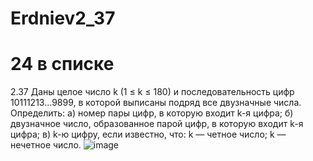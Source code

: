 # Erdniev2_37
# 24 в списке
2.37 Даны целое число k (1 ≤ k ≤ 180) и последовательность цифр 10111213…9899, в которой выписаны подряд все двузначные числа. Определить:
а) номер пары цифр, в которую входит k-я цифра;
б) двузначное число, образованное парой цифр, в которую входит k-я цифра;
в) k-ю цифру, если известно, что: k — четное число;  k — нечетное число.
![image](https://user-images.githubusercontent.com/85980107/194761716-8243e14b-3a61-4a7a-aa36-3400f6f7f349.png)

